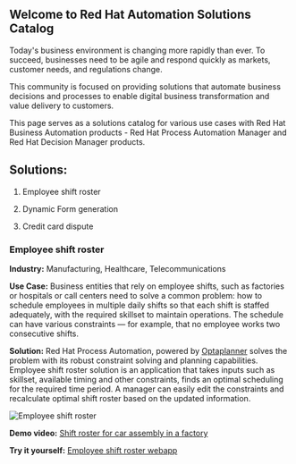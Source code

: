 ## Welcome to Red Hat Automation Solutions Catalog

Today's business environment is changing more rapidly than ever. To succeed, businesses need to be agile and respond quickly as markets, customer needs, and regulations change. 

This community is focused on providing solutions that automate business decisions and processes to enable digital business transformation and value delivery to customers.
 
This page serves as a solutions catalog for various use cases with Red Hat Business Automation products - Red Hat Process Automation Manager and Red Hat Decision Manager products.

## Solutions:

1. Employee shift roster

2. Dynamic Form generation

3. Credit card dispute 


### Employee shift roster

**Industry:** 
Manufacturing, Healthcare, Telecommunications


**Use Case:** 
Business entities that rely on employee shifts, such as factories or hospitals or call centers need to solve a common problem: how to schedule employees in multiple daily shifts so that each shift is staffed adequately, with the required skillset to maintain operations. The schedule can have various constraints — for example, that no employee works two consecutive shifts.


**Solution:**
Red Hat Process Automation, powered by [Optaplanner](https://www.optaplanner.org/learn/useCases/employeeRostering.html) solves the problem with its robust constraint solving and planning capabilities. Employee shift roster solution is an application that takes inputs such as skillset, available timing and other constraints, finds an optimal scheduling for the required time period. A manager can easily edit the constraints and recalculate optimal shift roster based on the updated information.

![Employee shift roster](https://github.com/RedHatAutomationSolutions/rh-automation-solutions.github.io/blob/master/Screen%20Shot%202018-08-30%20at%2012.32.42%20AM.png)

**Demo video:**
[Shift roster for car assembly in a factory](https://www.youtube.com/watch?v=GNq5mtbdtCo)

**Try it yourself:**
[Employee shift roster webapp](http://webapp-optashift-employee-rostering-116210134669362342209.6923.rh-us-east-1.openshiftapps.com/gwtui/gwtui.html#)
